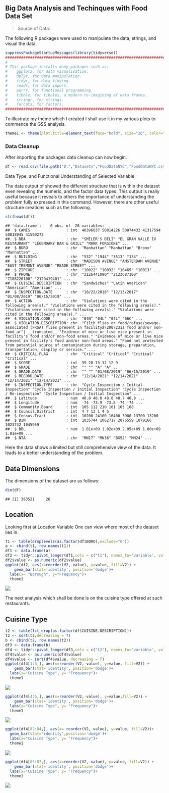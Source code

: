 <h2>
Big Data Analysis and Techinques with Food Data Set
</h2>
<blockquote>
Source of Data:
<https://data.cityofnewyork.us/Health/DOHMH-New-York-City-Restaurant-Inspection-Results/43nn-pn8j>
</blockquote>
<p>
The following R packages were used to manipulate the data, strings, and
visual the data.
</p>

``` r
suppressPackageStartupMessages(library(tidyverse))
##########################################################################
#
# This package installs many packages such as: 
#    ggplot2, for data visualisation.
#    dplyr, for data manipulation.
#    tidyr, for data tidying.
#    readr, for data import.
#    purrr, for functional programming.
#    tibble, for tibbles, a modern re-imagining of data frames.
#    stringr, for strings.
#    forcats, for factors.
##########################################################################
```

To illustrate my theme which I created I shall use it in my various
plots to commence the GSS analysis.

``` r
theme1 <- theme(plot.title=element_text(face="bold", size="20", color="slateblue"), axis.title=element_text(face="bold",  size=9, color="violetred"),               axis.text=element_text(face="bold", size=9, color="steelblue"), panel.background=element_rect(fill="white",  color="darkblue"), panel.grid.major.y=element_line(color="thistle",   linetype=1),panel.grid.minor.x=element_blank(), legend.position="top")
```

<h3>
Data Cleanup
</h3>
<p>
After importing the packages data cleanup can now begin.
</p>

``` r
df <- read.csv(file.path("D:","Datasets","FoodDataNYC","FoodDataNYC.csv"))
```

Data Type, and Functional Understanding of Selected Variable

The data output of showed the different structure that is within the
dataset even revealing the numeric, and the factor data types. This
output is really useful because it reveals to others the importance of
understanding the problem fully expressed in this command. However,
there are other useful structure creations such as the following.

``` r
str(head(df))
```

    ## 'data.frame':    6 obs. of  26 variables:
    ##  $ CAMIS                : int  40396037 50014226 50074432 41317594 50018945 41599272
    ##  $ DBA                  : chr  "SMILER'S DELI" "EL GRAN VALLE IV RESTAURANT" "LEGENDARY BAR & GRILL" "MARK FORGIONE" ...
    ##  $ BORO                 : chr  "Manhattan" "Manhattan" "Bronx" "Manhattan" ...
    ##  $ BUILDING             : chr  "532" "1944" "3513" "134" ...
    ##  $ STREET               : chr  "MADISON AVENUE" "AMSTERDAM AVENUE" "EAST TREMONT AVENUE" "READE STREET" ...
    ##  $ ZIPCODE              : chr  "10022" "10032" "10465" "10013" ...
    ##  $ PHONE                : chr  "2126441090" "2123687100" "7188220100" "2129419401" ...
    ##  $ CUISINE.DESCRIPTION  : chr  "Sandwiches" "Latin American" "American" "American" ...
    ##  $ INSPECTION.DATE      : chr  "10/22/2018" "12/13/2017" "01/08/2019" "06/15/2019" ...
    ##  $ ACTION               : chr  "Violations were cited in the following area(s)." "Violations were cited in the following area(s)." "Violations were cited in the following area(s)." "Violations were cited in the following area(s)." ...
    ##  $ VIOLATION.CODE       : chr  "04N" "04L" "04L" "06C" ...
    ##  $ VIOLATION.DESCRIPTION: chr  "Filth flies or food/refuse/sewage-associated (FRSA) flies present in facilityâ\200\231s food and/or non-food ar"| __truncated__ "Evidence of mice or live mice present in facility's food and/or non-food areas." "Evidence of mice or live mice present in facility's food and/or non-food areas." "Food not protected from potential source of contamination during storage, preparation, transportation, display or service." ...
    ##  $ CRITICAL.FLAG        : chr  "Critical" "Critical" "Critical" "Critical" ...
    ##  $ SCORE                : int  39 20 13 12 12 9
    ##  $ GRADE                : chr  "" "" "A" "A" ...
    ##  $ GRADE.DATE           : chr  "" "" "01/08/2019" "06/15/2019" ...
    ##  $ RECORD.DATE          : chr  "12/14/2021" "12/14/2021" "12/14/2021" "12/14/2021" ...
    ##  $ INSPECTION.TYPE      : chr  "Cycle Inspection / Initial Inspection" "Cycle Inspection / Initial Inspection" "Cycle Inspection / Re-inspection" "Cycle Inspection / Initial Inspection" ...
    ##  $ Latitude             : num  40.8 40.8 40.8 40.7 40.8 ...
    ##  $ Longitude            : num  -74 -73.9 -73.8 -74 -74 ...
    ##  $ Community.Board      : int  105 112 210 101 105 108
    ##  $ Council.District     : int  4 7 13 1 4 5
    ##  $ Census.Tract         : int  10200 24100 16400 3900 13700 13200
    ##  $ BIN                  : int  1035744 1062717 2076559 1079166 1023742 1045959
    ##  $ BBL                  : num  1.01e+09 1.02e+09 2.05e+09 1.00e+09 1.01e+09 ...
    ##  $ NTA                  : chr  "MN17" "MN36" "BX52" "MN24" ...

Here the data shows a limited but still comprehensive view of the data.
It leads to a better understanding of the problem.
<h2>
Data Dimensions
</h2>

The dimensions of the dataset are as follows:

``` r
dim(df)
```

    ## [1] 383521     26

<h2>
Location
</h2>

Looking first at Location Variable One can view where most of the
dataset lies in.

``` r
t1 <- table(droplevels(as.factor(df$BORO),exclude="0"))
a <- cbind(t1, row.names(t1))
df1 <- data.frame(a)
df2 <- tidyr::pivot_longer(df1,cols = c("t1"), names_to='variable', values_to="value")
df2$value <- as.numeric(df2$value)
ggplot(df2, aes(x=reorder(V2,-value), y=value, fill=V2)) +
    geom_bar(stat='identity', position='dodge')+
  labs(x= "Borough", y="Frequency")+
  theme1
```

![](NYCFoodAnalysis_Serra_Jose_files/figure-markdown_github/hrs1andhrs2-1.png)

<p>
The next analysis which shall be done is on the cuisine type offered at
such restaurants.
</p>
<h2>
Cuisine Type
</h2>

``` r
t2 <- table(fct_drop(as.factor(df$CUISINE.DESCRIPTION)))
t2 <- sort(t2,decreasing = T)
b <- cbind(t2, row.names(t2))
df3 <- data.frame(b)
df4 <- tidyr::pivot_longer(df3,cols = c("t2"), names_to='variable', values_to="value")
df4$value <- as.numeric(df4$value)
df4$value <- sort(df4$value, decreasing = T)
ggplot(df4[1:3,], aes(x=reorder(V2,-value), y=value, fill=V2)) +
    geom_bar(stat='identity', position='dodge')+
  labs(x="Cuisine Type", y= "Frequency")+
  theme1
```

![](NYCFoodAnalysis_Serra_Jose_files/figure-markdown_github/ct-1.png)

``` r
ggplot(df4[4:6,], aes(x=reorder(V2,-value), y=value,fill=V2)) +
    geom_bar(stat='identity', position='dodge')+
  labs(x="Cuisine Type", y= "Frequency")+
  theme1
```

![](NYCFoodAnalysis_Serra_Jose_files/figure-markdown_github/ct-2.png)

``` r
ggplot(df4[82:84,], aes(x= reorder(V2,-value), y=value, fill=V2))+
  geom_bar(stat='identity',position='dodge')+
  labs(x="Cuisine Type", y= "Frequency")+
  theme1
```

![](NYCFoodAnalysis_Serra_Jose_files/figure-markdown_github/ct-3.png)

``` r
ggplot(df4[85:87,], aes(x=reorder(V2,-value), y=value, fill=V2)) +
    geom_bar(stat='identity', position='dodge')+
  labs(x="Cuisine Type", y= "Frequency")+
  theme1
```

![](NYCFoodAnalysis_Serra_Jose_files/figure-markdown_github/ct-4.png)

